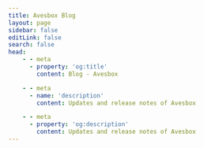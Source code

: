 ```yaml
---
title: Avesbox Blog
layout: page
sidebar: false
editLink: false
search: false
head:
    - - meta
      - property: 'og:title'
        content: Blog - Avesbox

    - - meta
      - name: 'description'
        content: Updates and release notes of Avesbox

    - - meta
      - property: 'og:description'
        content: Updates and release notes of Avesbox
---
```


<script setup>
    import Blog from '../components/blog.vue'
</script>

<Blog
	:posts="[
		{
			title: 'Avesbox - Unleash the power of Dart on the backend',
			src: '/blog/unleash_the_power/unleash_the_power.webp',
			alt: 'Unleash the power of Dart on the backend',
			date: '11 Nov 2024',
			href: '/blog/unleash_the_power',
		},
	]"
/>

